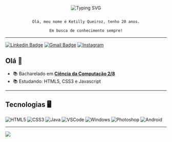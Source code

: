 <p align="center">
<img src="https://readme-typing-svg.demolab.com?font=Fira+Code&size=35&pause=1000&color=BD18E1&center=true&vCenter=true&width=435&lines=%3E+Ketilly+Queiroz+%3C" alt="Typing SVG"/>
</p>
<p align="center"><code> 
Olá, meu nome é Ketilly Queiroz, tenho 20 anos.</code></p> 
<p align="center"><code>Em busca de conhecimento sempre!</code></p> 
 
--- 

[![Linkedin Badge](https://img.shields.io/badge/-LinkedIn-blue?style=for-the-badge&logo=Linkedin&logoColor=white&link=https://www.linkedin.com/in/ketilly-queiroz-928825234/)](https://www.linkedin.com/in/ketilly-queiroz-928825234/)
[![Gmail Badge](https://img.shields.io/badge/-Gmail-c14438?style=for-the-badge&logo=Gmail&logoColor=white&link=mailto:ketillyunicsul@gmail.com)](mailto:ketillyunicsul@gmail.com)
[![Instagram](https://img.shields.io/badge/Instagram-E4405F?style=for-the-badge&logo=instagram&logoColor=white)](https://www.instagram.com/ketilly.queiroz/)

## Olá 🥰

- :books: Bacharelado em [**Ciência da Computação 2/8**](https://www.cruzeirodosulvirtual.com.br/graduacao/ciencia-da-computacao/)
- :books: Estudando: HTML5, CSS3 e Javascript

---

 ## Tecnologias 🖥

  ![HTML5](https://img.shields.io/badge/-HTML5-E34F26?style=flat-square&logo=html5&logoColor=white)
  ![CSS3](https://img.shields.io/badge/-CSS3-549FDE?style=flat-square&logo=css3&logoColor=white)
  ![Java](https://img.shields.io/badge/Java-ED8B00?style=flat-square&logo=java&logoColor=white)
  ![VSCode](https://img.shields.io/badge/-VSCode-0085D1?style=flat-square&logo=visual-studio-code&logoColor=white)
  ![Windows](https://img.shields.io/badge/-Windows-00ADEF?style=flat-square&logo=windows&logoColor=white)
  ![Photoshop](https://img.shields.io/badge/Adobe%20Photoshop-31A8FF?style=flat-square&logo=Adobe%20Photoshop&logoColor=white)
  ![Android](https://img.shields.io/badge/Android-3DDC84?style=flat-square&logo=android&logoColor=white)
  
  ---
  
  <a align="center" href="https://github.com/anuraghazra/github-readme-stats" align="center">
    <img align="center" src="https://github-readme-stats.vercel.app/api?username=ketillyqueiroz&show_icons=true&count_private=true&theme=radical&hide=issues" />
  </a> 
  

